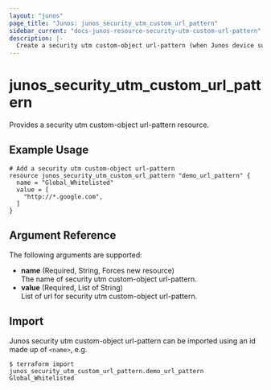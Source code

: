 ```yaml
---
layout: "junos"
page_title: "Junos: junos_security_utm_custom_url_pattern"
sidebar_current: "docs-junos-resource-security-utm-custom-url-pattern"
description: |-
  Create a security utm custom-object url-pattern (when Junos device supports it)
---
```


# junos_security_utm_custom_url_pattern

Provides a security utm custom-object url-pattern resource.

## Example Usage

```hcl
# Add a security utm custom-object url-pattern
resource junos_security_utm_custom_url_pattern "demo_url_pattern" {
  name = "Global_Whitelisted"
  value = [
    "http://*.google.com",
  ]
}
```

## Argument Reference

The following arguments are supported:

- **name** (Required, String, Forces new resource)  
  The name of security utm custom-object url-pattern.
- **value** (Required, List of String)  
  List of url for security utm custom-object url-pattern.

## Import

Junos security utm custom-object url-pattern can be imported using an id made up of `<name>`, e.g.

```shell
$ terraform import junos_security_utm_custom_url_pattern.demo_url_pattern Global_Whitelisted
```
